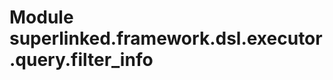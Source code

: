 Module superlinked.framework.dsl.executor.query.filter_info
===========================================================